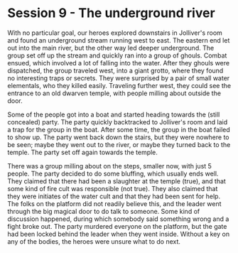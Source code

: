 # Session 9 - The underground river

With no particular goal, our heroes explored downstairs in Jolliver's room and found an underground stream running west to east. The eastern end let out into the main river, but the other way led deeper underground. The group set off up the stream and quickly ran into a group of ghouls. Combat ensued, which involved a lot of falling into the water. After they ghouls were dispatched, the group traveled west, into a giant grotto, where they found no interesting traps or secrets. They were surprised by a pair of small water elementals, who they killed easily. Traveling further west, they could see the entrance to an old dwarven temple, with people milling about outside the door.

Some of the people got into a boat and started heading towards the (still concealed) party. The party quickly backtracked to Jolliver's room and laid a trap for the group in the boat. After some time, the group in the boat failed to show up. The party went back down the stairs, but they were nowhere to be seen; maybe they went out to the river, or maybe they turned back to the temple. The party set off again towards the temple.

There was a group milling about on the steps, smaller now, with just 5 people. The party decided to do some bluffing, which usually ends well. They claimed that there had been a slaughter at the temple (true), and that some kind of fire cult was responsible (not true). They also claimed that they were initiates of the water cult and that they had been sent for help. The folks on the platform did not readily believe this, and the leader went through the big magical door to do talk to someone. Some kind of discussion happened, during which somebody said something wrong and a fight broke out. The party murdered everyone on the platform, but the gate had been locked behind the leader when they went inside. Without a key on any of the bodies, the heroes were unsure what to do next.